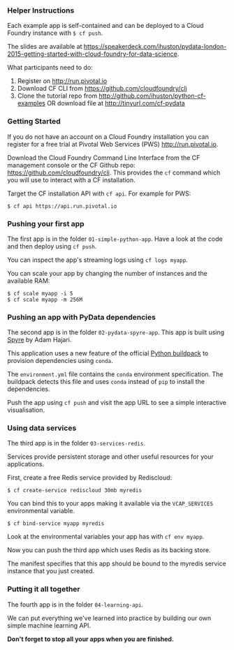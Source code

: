 ### Helper Instructions

Each example app is self-contained and can be deployed to a Cloud Foundry
instance with `$ cf push`.

The slides are available at https://speakerdeck.com/ihuston/pydata-london-2015-getting-started-with-cloud-foundry-for-data-science.

What participants need to do:

1. Register on http://run.pivotal.io
2. Download CF CLI from https://github.com/cloudfoundry/cli
3. Clone the tutorial repo from http://github.com/ihuston/python-cf-examples
OR download file at http://tinyurl.com/cf-pydata

### Getting Started

If you do not have an account on a Cloud Foundry installation you can
register for a free trial at Pivotal Web Services (PWS) http://run.pivotal.io.

Download the Cloud Foundry Command Line Interface from the CF management console
or the CF Github repo: https://github.com/cloudfoundry/cli.
This provides the `cf` command which you will use to interact with a CF installation.

Target the CF installation API with `cf api`. For example for PWS:

    $ cf api https://api.run.pivotal.io

### Pushing your first app

The first app is in the folder `01-simple-python-app`.
Have a look at the code and then deploy using `cf push`.

You can inspect the app's streaming logs using `cf logs myapp`.

You can scale your app by changing the number of instances and the available RAM:

    $ cf scale myapp -i 5
    $ cf scale myapp -m 256M

### Pushing an app with PyData dependencies

The second app is in the folder `02-pydata-spyre-app`.
This app is built using [Spyre](https://github.com/adamhajari/spyre) by Adam Hajari.

This application uses a new feature of the official [Python buildpack](https://github.com/cloudfoundry/python-buildpack/)
to provision dependencies using `conda`.

The `environment.yml` file contains the `conda` environment specification.
The buildpack detects this file and uses `conda` instead of `pip` to install the dependencies.

Push the app using `cf push` and visit the app URL to see a simple interactive visualisation.

### Using data services

The third app is in the folder `03-services-redis`.

Services provide persistent storage and other useful resources for your applications.

First, create a free Redis service provided by Rediscloud:

    $ cf create-service rediscloud 30mb myredis

You can bind this to your apps making it available via the `VCAP_SERVICES`
environmental variable.

    $ cf bind-service myapp myredis

Look at the environmental variables your app has with `cf env myapp`.

Now you can push the third app which uses Redis as its backing store.

The manifest specifies that this app should be bound to the myredis service instance that you just created.

### Putting it all together

The fourth app is in the folder `04-learning-api`.

We can put everything we've learned into practice by building our own simple
machine learning API.

**Don't forget to stop all your apps when you are finished.**
